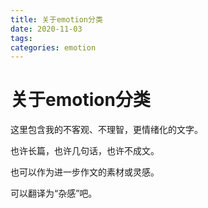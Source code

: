 ```yaml
---
title: 关于emotion分类
date: 2020-11-03
tags: 
categories: emotion
---
```


# 关于emotion分类
这里包含我的不客观、不理智，更情绪化的文字。

也许长篇，也许几句话，也许不成文。

也可以作为进一步作文的素材或灵感。

可以翻译为“杂感”吧。